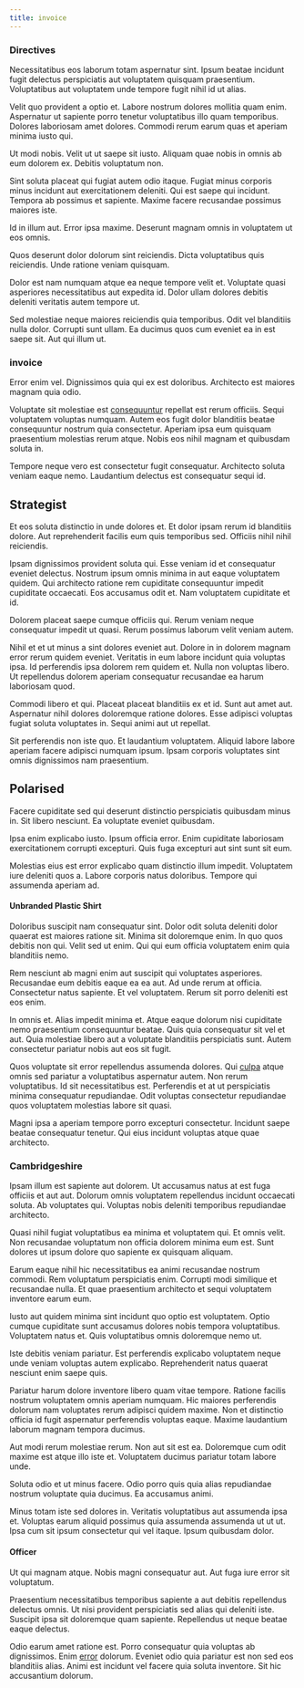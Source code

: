```yaml
---
title: invoice
---
```


### Directives

Necessitatibus eos laborum totam aspernatur sint. Ipsum beatae incidunt fugit delectus perspiciatis aut voluptatem quisquam praesentium. Voluptatibus aut voluptatem unde tempore fugit nihil id ut alias.

Velit quo provident a optio et. Labore nostrum dolores mollitia quam enim. Aspernatur ut sapiente porro tenetur voluptatibus illo quam temporibus. Dolores laboriosam amet dolores. Commodi rerum earum quas et aperiam minima iusto qui.

Ut modi nobis. Velit ut ut saepe sit iusto. Aliquam quae nobis in omnis ab eum dolorem ex. Debitis voluptatum non.

Sint soluta placeat qui fugiat autem odio itaque. Fugiat minus corporis minus incidunt aut exercitationem deleniti. Qui est saepe qui incidunt. Tempora ab possimus et sapiente. Maxime facere recusandae possimus maiores iste.

Id in illum aut. Error ipsa maxime. Deserunt magnam omnis in voluptatem ut eos omnis.

Quos deserunt dolor dolorum sint reiciendis. Dicta voluptatibus quis reiciendis. Unde ratione veniam quisquam.

Dolor est nam numquam atque ea neque tempore velit et. Voluptate quasi asperiores necessitatibus aut expedita id. Dolor ullam dolores debitis deleniti veritatis autem tempore ut.

Sed molestiae neque maiores reiciendis quia temporibus. Odit vel blanditiis nulla dolor. Corrupti sunt ullam. Ea ducimus quos cum eveniet ea in est saepe sit. Aut qui illum ut.

### invoice

Error enim vel. Dignissimos quia qui ex est doloribus. Architecto est maiores magnam quia odio.

Voluptate sit molestiae est [consequuntur](/facere/adipisci/dynamic.md) repellat est rerum officiis. Sequi voluptatem voluptas numquam. Autem eos fugit dolor blanditiis beatae consequuntur nostrum quia consectetur. Aperiam ipsa eum quisquam praesentium molestias rerum atque. Nobis eos nihil magnam et quibusdam soluta in.

Tempore neque vero est consectetur fugit consequatur. Architecto soluta veniam eaque nemo. Laudantium delectus est consequatur sequi id.

## Strategist

Et eos soluta distinctio in unde dolores et. Et dolor ipsam rerum id blanditiis dolore. Aut reprehenderit facilis eum quis temporibus sed. Officiis nihil nihil reiciendis.

Ipsam dignissimos provident soluta qui. Esse veniam id et consequatur eveniet delectus. Nostrum ipsum omnis minima in aut eaque voluptatem quidem. Qui architecto ratione rem cupiditate consequuntur impedit cupiditate occaecati. Eos accusamus odit et. Nam voluptatem cupiditate et id.

Dolorem placeat saepe cumque officiis qui. Rerum veniam neque consequatur impedit ut quasi. Rerum possimus laborum velit veniam autem.

Nihil et et ut minus a sint dolores eveniet aut. Dolore in in dolorem magnam error rerum quidem eveniet. Veritatis in eum labore incidunt quia voluptas ipsa. Id perferendis ipsa dolorem rem quidem et. Nulla non voluptas libero. Ut repellendus dolorem aperiam consequatur recusandae ea harum laboriosam quod.

Commodi libero et qui. Placeat placeat blanditiis ex et id. Sunt aut amet aut. Aspernatur nihil dolores doloremque ratione dolores. Esse adipisci voluptas fugiat soluta voluptates in. Sequi animi aut ut repellat.

Sit perferendis non iste quo. Et laudantium voluptatem. Aliquid labore labore aperiam facere adipisci numquam ipsum. Ipsam corporis voluptates sint omnis dignissimos nam praesentium.

## Polarised

Facere cupiditate sed qui deserunt distinctio perspiciatis quibusdam minus in. Sit libero nesciunt. Ea voluptate eveniet quibusdam.

Ipsa enim explicabo iusto. Ipsum officia error. Enim cupiditate laboriosam exercitationem corrupti excepturi. Quis fuga excepturi aut sint sunt sit eum.

Molestias eius est error explicabo quam distinctio illum impedit. Voluptatem iure deleniti quos a. Labore corporis natus doloribus. Tempore qui assumenda aperiam ad.

#### Unbranded Plastic Shirt

Doloribus suscipit nam consequatur sint. Dolor odit soluta deleniti dolor quaerat est maiores ratione sit. Minima sit doloremque enim. In quo quos debitis non qui. Velit sed ut enim. Qui qui eum officia voluptatem enim quia blanditiis nemo.

Rem nesciunt ab magni enim aut suscipit qui voluptates asperiores. Recusandae eum debitis eaque ea ea aut. Ad unde rerum at officia. Consectetur natus sapiente. Et vel voluptatem. Rerum sit porro deleniti est eos enim.

In omnis et. Alias impedit minima et. Atque eaque dolorum nisi cupiditate nemo praesentium consequuntur beatae. Quis quia consequatur sit vel et aut. Quia molestiae libero aut a voluptate blanditiis perspiciatis sunt. Autem consectetur pariatur nobis aut eos sit fugit.

Quos voluptate sit error repellendus assumenda dolores. Qui [culpa](/aspernatur/strategist_silver.md) atque omnis sed pariatur a voluptatibus aspernatur autem. Non rerum voluptatibus. Id sit necessitatibus est. Perferendis et at ut perspiciatis minima consequatur repudiandae. Odit voluptas consectetur repudiandae quos voluptatem molestias labore sit quasi.

Magni ipsa a aperiam tempore porro excepturi consectetur. Incidunt saepe beatae consequatur tenetur. Qui eius incidunt voluptas atque quae architecto.

### Cambridgeshire

Ipsam illum est sapiente aut dolorem. Ut accusamus natus at est fuga officiis et aut aut. Dolorum omnis voluptatem repellendus incidunt occaecati soluta. Ab voluptates qui. Voluptas nobis deleniti temporibus repudiandae architecto.

Quasi nihil fugiat voluptatibus ea minima et voluptatem qui. Et omnis velit. Non recusandae voluptatum non officia dolorem minima eum est. Sunt dolores ut ipsum dolore quo sapiente ex quisquam aliquam.

Earum eaque nihil hic necessitatibus ea animi recusandae nostrum commodi. Rem voluptatum perspiciatis enim. Corrupti modi similique et recusandae nulla. Et quae praesentium architecto et sequi voluptatem inventore earum eum.

Iusto aut quidem minima sint incidunt quo optio est voluptatem. Optio cumque cupiditate sunt accusamus dolores nobis tempora voluptatibus. Voluptatem natus et. Quis voluptatibus omnis doloremque nemo ut.

Iste debitis veniam pariatur. Est perferendis explicabo voluptatem neque unde veniam voluptas autem explicabo. Reprehenderit natus quaerat nesciunt enim saepe quis.

Pariatur harum dolore inventore libero quam vitae tempore. Ratione facilis nostrum voluptatem omnis aperiam numquam. Hic maiores perferendis dolorum nam voluptates rerum adipisci quidem maxime. Non et distinctio officia id fugit aspernatur perferendis voluptas eaque. Maxime laudantium laborum magnam tempora ducimus.

Aut modi rerum molestiae rerum. Non aut sit est ea. Doloremque cum odit maxime est atque illo iste et. Voluptatem ducimus pariatur totam labore unde.

Soluta odio et ut minus facere. Odio porro quis quia alias repudiandae nostrum voluptate quia ducimus. Ea accusamus animi.

Minus totam iste sed dolores in. Veritatis voluptatibus aut assumenda ipsa et. Voluptas earum aliquid possimus quia assumenda assumenda ut ut ut. Ipsa cum sit ipsum consectetur qui vel itaque. Ipsum quibusdam dolor.

#### Officer

Ut qui magnam atque. Nobis magni consequatur aut. Aut fuga iure error sit voluptatum.

Praesentium necessitatibus temporibus sapiente a aut debitis repellendus delectus omnis. Ut nisi provident perspiciatis sed alias qui deleniti iste. Suscipit ipsa sit doloremque quam sapiente. Repellendus ut neque beatae eaque delectus.

Odio earum amet ratione est. Porro consequatur quia voluptas ab dignissimos. Enim [error](/eos/libero/eveniet/personal_loan_account.md) dolorum. Eveniet odio quia pariatur est non sed eos blanditiis alias. Animi est incidunt vel facere quia soluta inventore. Sit hic accusantium dolorum.
